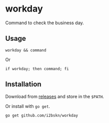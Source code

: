 # workday

Command to check the business day.

## Usage

```
workday && command
```

Or

```
if workday; then command; fi
```

## Installation

Download from [releases](https://github.com/i2bskn/workday/releases/latest) and store in the `$PATH`.

Or install with `go get`.

```
go get github.com/i2bskn/workday
```